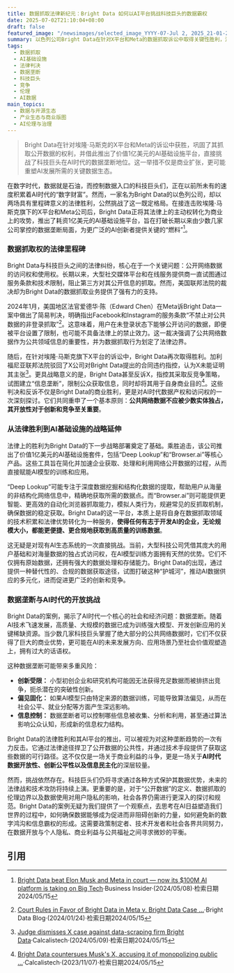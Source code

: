 ```yaml
---
title: 数据抓取法律新纪元：Bright Data 如何以AI平台挑战科技巨头的数据霸权
date: 2025-07-02T21:10:04+08:00
draft: false
featured_image: "/newsimages/selected_image_YYYY-07-Jul 2, 2025_21-01-20-602.jpg"
summary: 以色列公司Bright Data在针对X平台和Meta的数据抓取诉讼中取得关键性胜利，法院裁定其抓取公开网络数据符合法律规定。基于这些法律优势，Bright Data随即推出了价值1亿美元的AI基础设施平台，旨在赋能全球AI开发者，并直接挑战科技巨头对AI训练数据源的垄断，从而在法律、技术和商业层面重塑AI时代的数据生态与竞争格局。
tags: 
  - 数据抓取
  - AI基础设施
  - 法律判决
  - 数据垄断
  - 科技巨头
  - 竞争
  - 伦理
  - AI数据
main_topics: 
  - 数据与开源生态
  - 产业生态与商业版图
  - AI伦理与治理
---
```


> Bright Data在针对埃隆·马斯克的X平台和Meta的诉讼中获胜，巩固了其抓取公开数据的权利，并借此推出了价值1亿美元的AI基础设施平台，直接挑战了科技巨头在AI时代的数据垄断地位。这一举措不仅是商业扩张，更可能重塑AI发展所需的关键数据生态。

在数字时代，数据就是石油，而控制数据入口的科技巨头们，正在以前所未有的速度积累着AI时代的“数字财富”。然而，一家名为Bright Data的以色列公司，却以两场具有里程碑意义的法律胜利，公然挑战了这一既定格局。在接连击败埃隆·马斯克旗下的X平台和Meta公司后，Bright Data正将其法律上的主动权转化为商业上的攻势，推出了耗资1亿美元的AI基础设施平台，旨在打破长期以来由少数几家公司掌控的数据垄断局面，为更广泛的AI创新者提供关键的“燃料”[^1]。

### 数据抓取权的法律里程碑

Bright Data与科技巨头之间的法律纠纷，核心在于一个关键问题：公开网络数据的访问权和使用权。长期以来，大型社交媒体平台和在线服务提供商一直试图通过服务条款和技术限制，阻止第三方对其公开信息的抓取。然而，美国联邦法院的裁决却为Bright Data的数据抓取业务提供了强有力的支持。

2024年1月，美国地区法官爱德华·陈（Edward Chen）在Meta诉Bright Data一案中做出了简易判决，明确指出Facebook和Instagram的服务条款“不禁止对公共数据的非登录抓取”[^2]。这意味着，用户在未登录状态下能够公开访问的数据，即便被平台设置了限制，也可能不具备法律上的禁止效力。这一裁决强调了公共网络数据作为公共领域信息的重要性，并为数据抓取行为划定了法律边界。

随后，在针对埃隆·马斯克旗下X平台的诉讼中，Bright Data再次取得胜利。加利福尼亚联邦法院驳回了X公司对Bright Data提出的合同违约指控，认为X未能证明其主张[^3]。更具战略意义的是，Bright Data甚至反诉X，指控其采取反竞争策略，试图建立“信息垄断”，限制公众获取信息，同时却将其用于自身商业目的[^4]。这些判决和反诉不仅是Bright Data的商业胜利，更是对AI时代数据产权和访问权的一次深刻探讨。它们共同重申了一个基本原则：**公共网络数据不应被少数实体独占，其开放性对于创新和竞争至关重要**。

### 从法律胜利到AI基础设施的战略延伸

法律上的胜利为Bright Data的下一步战略部署奠定了基础。乘胜追击，该公司推出了价值1亿美元的AI基础设施套件，包括“Deep Lookup”和“Browser.ai”等核心产品。这些工具旨在简化并加速企业获取、处理和利用网络公开数据的过程，从而直接赋能AI模型的训练和应用。

“Deep Lookup”可能专注于深度数据挖掘和结构化数据的提取，帮助用户从海量的非结构化网络信息中，精确地获取所需的数据点。而“Browser.ai”则可能提供更智能、更高效的自动化浏览器抓取能力，模拟人类行为，规避常见的反抓取机制，确保数据的稳定获取。Bright Data的这一平台，本质上是将自身在数据抓取领域的技术积累和法律优势转化为一种服务，**使得任何有志于开发AI的企业，无论规模大小，都能更便捷、更合规地获取到高质量的训练数据**。

这无疑是对现有AI生态系统的一次直接挑战。当前，大型科技公司凭借其庞大的用户基础和对海量数据的独占式访问权，在AI模型训练方面拥有天然的优势。它们不仅拥有原始数据，还拥有强大的数据处理和存储能力。Bright Data的出现，通过提供一种替代性的、合规的数据获取途径，试图打破这种“护城河”，推动AI数据供应的多元化，进而促进更广泛的创新和竞争。

### 数据垄断与AI时代的开放挑战

Bright Data的案例，揭示了AI时代一个核心的社会和经济问题：数据垄断。随着AI技术飞速发展，高质量、大规模的数据已成为训练强大模型、开发创新应用的关键稀缺资源。当少数几家科技巨头掌握了绝大部分的公共网络数据时，它们不仅获得了巨大的商业优势，更可能在AI的未来发展方向、应用场景乃至社会价值观塑造上，拥有过大的话语权。

这种数据垄断可能带来多重风险：
*   **创新受限：** 小型初创企业和研究机构可能因无法获得充足数据而被排挤出竞争，扼杀潜在的突破性创新。
*   **偏见固化：** 如果AI模型只由特定来源的数据训练，可能导致算法偏见，从而在社会公平、就业分配等方面产生深远影响。
*   **信息控制：** 数据垄断者可以控制哪些信息被收集、分析和利用，甚至通过算法影响公众认知，形成新的信息权力结构。

Bright Data的法律胜利和其AI平台的推出，可以被视为对这种垄断趋势的一次有力反击。它通过法律途径捍卫了公开数据的公共性，并通过技术手段提供了获取这些数据的可行路径。这不仅仅是一场关于商业利益的斗争，更是一场关于**AI时代数据开放性、创新公平性以及信息民主化**的深层较量。

然而，挑战依然存在。科技巨头们仍将寻求通过各种方式保护其数据优势，未来的法律战和技术攻防将持续上演。更重要的是，对于“公开数据”的定义、数据抓取的伦理边界以及数据使用对用户隐私的影响，社会各界仍需进行更深入的探讨和规范。Bright Data的案例无疑为我们提供了一个观察点，去思考在AI日益塑造我们世界的过程中，如何确保数据能够成为促进而非阻碍创新的力量，如何避免新的数字鸿沟和信息霸权的形成。这需要政策制定者、技术开发者和社会各界共同努力，在数据开放与个人隐私、商业利益与公共福祉之间寻求微妙的平衡。

## 引用
[^1]: [Bright Data beat Elon Musk and Meta in court — now its $100M AI platform is taking on Big Tech](https://www.businessinsider.com/bright-data-elon-musk-meta-court-ai-platform-big-tech-2024-5)·Business Insider·(2024/05/08)·检索日期2024/05/15
[^2]: [Court Rules in Favor of Bright Data in Meta v. Bright Data Case ...](https://brightdata.com/blog/web-data/court-rules-in-favor-of-bright-data-in-meta-v-bright-data-case)·Bright Data Blog·(2024/01/24)·检索日期2024/05/15
[^3]: [Judge dismisses X case against data-scraping firm Bright Data](https://www.calcalistech.com/ctechnews/article/rydcxajga)·Calcalistech·(2024/05/09)·检索日期2024/05/15
[^4]: [Bright Data countersues Musk's X, accusing it of monopolizing public ...](https://www.calcalistech.com/ctechnews/article/rkgkhxxr1x)·Calcalistech·(2023/11/07)·检索日期2024/05/15
